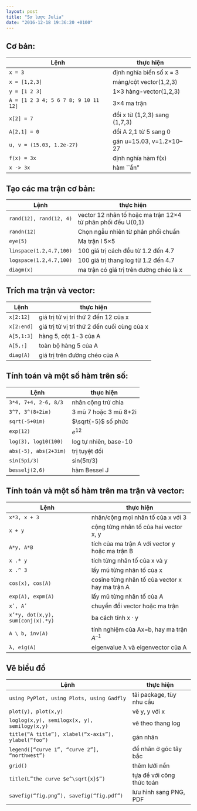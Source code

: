 ```yaml
---
layout: post
title: "Sơ lược Julia"
date: "2016-12-18 19:36:20 +0100"
---
```


## Cơ bản:

|Lệnh|thực hiện|
|---|---|
|`x = 3`        | định nghĩa biến số  x = 3|
|`x = [1,2,3]`  | mảng/cột vector(1,2,3)|
|`y = [1 2 3]`  | 1×3 hàng-vector(1,2,3)|
|`A = [1 2 3 4; 5 6 7 8; 9 10 11 12]` | 3×4 ma trận|
|`x[2] = 7`     | đổi x từ (1,2,3) sang (1,7,3)|
|`A[2,1] = 0`   | đổi A 2,1 từ 5 sang 0|
|`u, v = (15.03, 1.2e-27)` | gán u=15.03, v=1.2×10–27|
|`f(x) = 3x` | định nghĩa hàm f(x)|
|`x -> 3x` | hàm ``ẩn”|

## Tạo các ma trận cơ bản:

|Lệnh|thực hiện|
|---|---|
|`rand(12), rand(12, 4)` | vector 12 nhân tố hoặc ma trận 12×4 từ phân phối đều U(0,1)|
|`randn(12)`  | Chọn ngẫu nhiên từ phân phối chuẩn |
|`eye(5)`  | Ma trận I 5×5 |
|`linspace(1.2,4.7,100)`  | 100 giá trị cách đều từ 1.2 đến 4.7|
|`logspace(1.2,4.7,100)`  | 100 giá trị thang log từ 1.2 đến 4.7|
|`diagm(x)`  | ma trận có giá trị trên đường chéo là x|

## Trích ma trận và vector:

|Lệnh|thực hiện|
|---|---|
|`x[2:12]`   | giá trị từ vị trí thứ 2 đến 12 của x|
|`x[2:end]`  | giá trị từ vị trí thứ 2 đến cuối cùng của x|
|`A[5,1:3]`  | hàng 5, cột 1-3 của A|
|`A[5,:]`    | toàn bộ hàng 5 của A|
|`diag(A)`   | giá trị trên đường chéo của A|

## Tính toán và một số hàm trên số:

|Lệnh|thực hiện|
|---|---|
|`3*4, 7+4, 2-6, 8/3`  | nhân cộng trừ chia|
|`3^7, 3^(8+2im)`  | 3 mũ 7 hoặc 3 mũ 8+2i|
|`sqrt(-5+0im)`  | $\sqrt{-5}$ số phức|
|`exp(12)`  | $e^12$ |
|`log(3), log10(100)`  | log tự nhiên, base-10 |
|`abs(-5), abs(2+3im)`  | trị tuyệt đối |
|`sin(5pi/3)`  | sin(5π/3)|
|`besselj(2,6)`  | hàm Bessel J|

## Tính toán và một số hàm trên ma trận và vector:

|Lệnh|thực hiện|
|---|---|
|`x*3, x + 3`  | nhân/cộng mọi nhân tố của x với 3|
|`x + y`  | cộng từng nhân tố của hai vector x, y|
|`A*y, A*B`  | tích của ma trận A với vector y hoặc ma trận B|
|`x .* y`  | tích từng nhân tố của x và y|
|`x .^ 3`  | lấy mũ từng nhân tố của x|
|`cos(x), cos(A)`  | cosine từng nhân tố của vector x hay ma trận A|
|`exp(A), expm(A)`  | lấy mũ từng nhân tố  của A|
|`xʹ, Aʹ`  | chuyển đổi vector hoặc ma trận  |
|`x’*y, dot(x,y), sum(conj(x).*y)` | ba cách tính x · y|
|`A \ b, inv(A)`  | tính nghiệm của Ax=b, hay ma trận $A^{–1}$|
|`λ, eig(A)`  | eigenvalue λ và eigenvector của A|

## Vẽ biểu đồ

|Lệnh|thực hiện|
|---|---|
|`using PyPlot, using Plots, using Gadfly`  | tải package, tùy nhu cầu|
|`plot(y), plot(x,y)`  | vẽ y, y với x|
|`loglog(x,y), semilogx(x, y), semilogy(x,y)`  | vẽ theo thang log|
|`title(“A title”), xlabel(“x-axis”), ylabel(“foo”)`  | gán nhãn|
|`legend([“curve 1”, “curve 2”], “northwest”)`  | để nhãn ở góc tây bắc|
|`grid()`  | thêm lưới nền|
|`title(L”the curve $e^\sqrt{x}$”)` | tựa đề với công thức toán|
|`savefig(“fig.png”), savefig(“fig.pdf”)` | lưu hình sang PNG, PDF|
